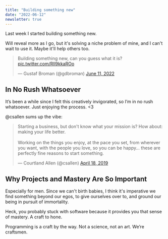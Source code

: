 ```yaml
---
title: "Building something new"
date: "2022-06-12"
newsletter: true
---
```


Last week I started building something new.

Will reveal more as I go, but it's solving a niche problem of mine, and I can't wait to use it. Maybe it'll help others too.

<blockquote class="twitter-tweet"><p lang="en" dir="ltr">Building something new, can you guess what it is? <a href="https://t.co/Rll9kkaROo">pic.twitter.com/Rll9kkaROo</a></p>&mdash; Gustaf Broman (@gdbroman) <a href="https://twitter.com/gdbroman/status/1535613987332804608?ref_src=twsrc%5Etfw">June 11, 2022</a></blockquote>

## In No Rush Whatsoever

It’s been a while since I felt this creatively invigorated, so I’m in no rush whatsoever. Just enjoying the process. <3

@csallen sums up the vibe:

<blockquote class="twitter-tweet"><p lang="en" dir="ltr">Starting a business, but don&#39;t know what your mission is? How about: making your life better.<br><br>Working on the things you enjoy, at the pace you set, from wherever you want, with the people you love, so you can be happy… these are perfectly fine reasons to start something.</p>&mdash; Courtland Allen (@csallen) <a href="https://twitter.com/csallen/status/1118952086127902723?ref_src=twsrc%5Etfw">April 18, 2019</a></blockquote>

## Why Projects and Mastery Are So Important

Especially for men. Since we can't birth babies, I think it's imperative we find something beyond our egos, to give ourselves over to, and ground our being in pursuit of immortality.

Heck, you probably stuck with software because it provides you that sense of mastery. A craft to hone.

Programming is a craft by the way. Not a science, not an art. We’re craftsmen.
